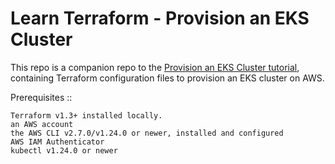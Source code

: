 # Learn Terraform - Provision an EKS Cluster

This repo is a companion repo to the [Provision an EKS Cluster tutorial](https://developer.hashicorp.com/terraform/tutorials/kubernetes/eks), containing
Terraform configuration files to provision an EKS cluster on AWS.

Prerequisites ::

    Terraform v1.3+ installed locally.
    an AWS account
    the AWS CLI v2.7.0/v1.24.0 or newer, installed and configured
    AWS IAM Authenticator
    kubectl v1.24.0 or newer
